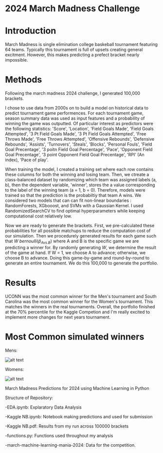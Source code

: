 # 2024 March Madness Challenge

# Introduction

March Madness is single elimination college baskeball tournament featuring 64 teams. Typically this tournament is full of upsets creating general excitment. However, this makes predicting a prefect bracket nearly impossible. 

# Methods

Following the march madness 2024 challenge, I generated 100,000 brackets.

I chose to use data from 2000s on to build a model on historical data to predict tournament game performences. For each tournament game, season summary data was used as input features and a probability of winning the game was outputted. Of particular interest as predictors were the following statistics:  'Score', 'Location', 'Field Goals Made', 'Field Goals Attempted', '3 Pt Field Goals Made', '3 Pt Field Goals Attempted', 'Free Throws Made', 'Free Throws Attempted', 'Offensive Rebounds', 'Defensive Rebounds', 'Assists', 'Turnovers', 'Steals', 'Blocks', 'Personal Fouls', 'Field Goal Precentage', '3 poitn Field Goal Percentage', 'Pace', 'Opponent Field Goal Precentage', '3 point Opponent Field Goal Precentage', 'RPI' (An index), 'Pace of play'. 

When training the model, I created a training set where each row contains these columns for both the winning and losing team. Then, we ctreate a class-balanced dataset by randomizing which team was assigned labels (a, b), then the dependent variable, 'winner', stores the a value corresponding to the label of the winning team (a = 1, b = 0). Therefore, models were trained so that the prediction is the probabiltiy that team A wins. We considered two models that can can fit non-linear boundaries : RandomForests, XGbooost, and SVMs with a Gaussian Kernel. I used RandomizedSearchCV to find optimal hyperparameters while keeping computational cost relatively low.

Now we are ready to generate the brackets. First, we pre-calculated these probabilities for all possible matchups to reduce the computation cost of our simulation. Then we procedurely generated results for each game such that $W ~ bernoulli(\hat{p}_{A vs. B})$ where A and B is the specific game we are predicting a winner for. By randomly generating $W$, we determine the result of the game at hand. If W = 1, we choose A to advance; otherwise, we choose B to advance. Doing this game-by-game and round-by-round to generate an entire tournament. We do this 100,000 to generate the portfolio.

# Results

UCONN was the most common winner for the Men's tournament and South Carolina was the most common winner for the Women's tournament. This matches the winners in the real tournaments. Overall, the portfolio finished at the 70% percentile for the Kaggle Competion and I'm really excited to implement more changes for next years tournament.

# Most Common simulated winners 

Mens:

![alt text](https://github.com/stevturn3/2024_march_madness/blob/main/mens.png)


Womens:

![alt text](https://github.com/stevturn3/2024_march_madness/blob/main/womans.png)





March Madness Predictions for 2024 using Machine Learning in Python




Structure of Repository:

-EDA.ipynb: Explaratory Data Analysis

-Kaggle NB.ipynb: Notebook making predictions and used for submission

-Kaggle NB.pdf: Results from my run across 100000 brackets

-functions.py: Functions used throughout my analysis

-march-machine-learning-mania-2024: Data for the competition. 
